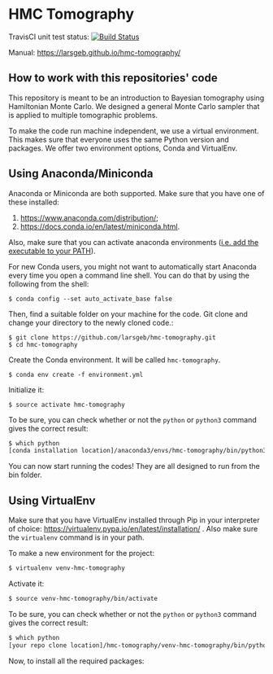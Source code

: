 # HMC Tomography

TravisCI unit test status: 
[![Build Status](https://travis-ci.com/larsgeb/hmc-tomography.svg?token=G43u7wF834znRn3jm2mR&branch=master)](https://travis-ci.com/larsgeb/hmc-tomography)

Manual:
https://larsgeb.github.io/hmc-tomography/

## How to work with this repositories' code

This repository is meant to be an introduction to Bayesian tomography using Hamiltonian Monte Carlo. We designed a general Monte Carlo sampler that is applied to multiple tomographic problems.

To make the code run machine independent, we use a virtual environment. This makes sure that everyone uses the same Python version and packages. We offer two environment options, Conda and VirtualEnv.

## Using Anaconda/Miniconda
Anaconda or Miniconda are both supported. Make sure that you have one of these installed: 

1.  https://www.anaconda.com/distribution/;
2.  https://docs.conda.io/en/latest/miniconda.html.

Also, make sure that you can activate anaconda environments ([i.e. add the executable to your PATH](https://support.anaconda.com/customer/en/portal/articles/2621189-conda-%22command-not-found%22-error)). 

For new Conda users, you might not want to automatically start Anaconda every time you open a command line shell. You can do that by using the following from the shell:
```
$ conda config --set auto_activate_base false
```

Then, find a suitable folder on your machine for the code. Git clone and change your directory to the newly cloned code.:
```
$ git clone https://github.com/larsgeb/hmc-tomography.git
$ cd hmc-tomography
```
Create the Conda environment. It will be called `hmc-tomography`.
```
$ conda env create -f environment.yml
```
Initialize it:
```
$ source activate hmc-tomography
```

To be sure, you can check whether or not the ```python``` or ```python3``` command gives the correct result: 
```bash
$ which python                                                         
[conda installation location]/anaconda3/envs/hmc-tomography/bin/python3
```

You can now start running the codes! They are all designed to run from the bin folder.

## Using VirtualEnv

Make sure that you have VirtualEnv installed through Pip in your interpreter of choice: https://virtualenv.pypa.io/en/latest/installation/ . Also make sure the ```virtualenv``` command is in your path.

To make a new environment for the project:

```bash
$ virtualenv venv-hmc-tomography
```

Activate it:

```bash
$ source venv-hmc-tomography/bin/activate
```

To be sure, you can check whether or not the ```python``` or ```python3``` command gives the correct result: 
```bash
$ which python                                                            
[your repo clone location]/hmc-tomography/venv-hmc-tomography/bin/python
```
Now, to install all the required packages: